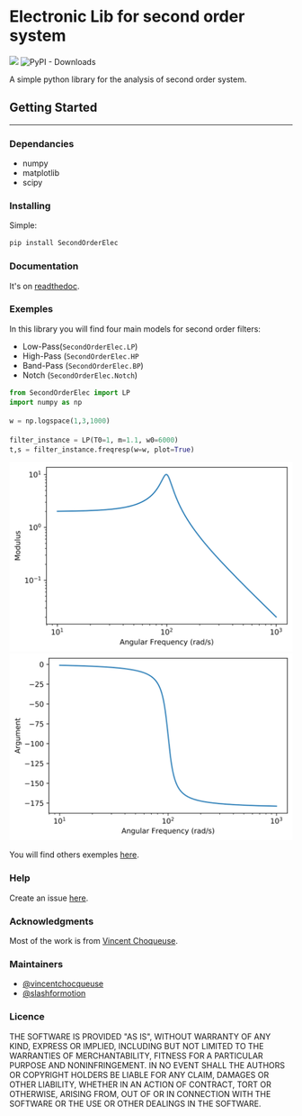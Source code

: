 # Electronic Lib for second order system

![](https://img.shields.io/travis/slashformotion/SecondOrderElec/master?style=flat-square) ![PyPI - Downloads](https://img.shields.io/pypi/dm/SecondOrderElec?style=flat-square)

A simple python library for the analysis of second order system.

## Getting Started
---
### Dependancies

* numpy
* matplotlib
* scipy

### Installing

Simple:
```bash
pip install SecondOrderElec
```

### Documentation

It's on [readthedoc](https://secondorderelec.readthedocs.io/en/latest/).

### Exemples

In this library you will find four main models for second order filters: 

- Low-Pass(```SecondOrderElec.LP```)
- High-Pass (```SecondOrderElec.HP```
- Band-Pass (```SecondOrderElec.BP```)
- Notch (```SecondOrderElec.Notch```)

```Python
from SecondOrderElec import LP
import numpy as np

w = np.logspace(1,3,1000)

filter_instance = LP(T0=1, m=1.1, w0=6000)
t,s = filter_instance.freqresp(w=w, plot=True)
```
![Module](static/img/fresqresp_LP_module.svg) ![Argument](static/img/fresqresp_LP_arg.svg)



You will find others exemples [here](https://github.com/slashformotion/SecondOrderElec/tree/master/exemples).

### Help

Create an issue [here](https://github.com/slashformotion/SecondOrderElec/issues).

### Acknowledgments

Most of the work is from [Vincent Choqueuse](https://github.com/vincentchoqueuse).

### Maintainers

- [@vincentchocqueuse](https://github.com/vincentchoqueuse)
- [@slashformotion](https://github.com/slashformotion)

### Licence

THE SOFTWARE IS PROVIDED "AS IS", WITHOUT WARRANTY OF ANY KIND, EXPRESS OR
IMPLIED, INCLUDING BUT NOT LIMITED TO THE WARRANTIES OF MERCHANTABILITY,
FITNESS FOR A PARTICULAR PURPOSE AND NONINFRINGEMENT. IN NO EVENT SHALL THE
AUTHORS OR COPYRIGHT HOLDERS BE LIABLE FOR ANY CLAIM, DAMAGES OR OTHER
LIABILITY, WHETHER IN AN ACTION OF CONTRACT, TORT OR OTHERWISE, ARISING FROM,
OUT OF OR IN CONNECTION WITH THE SOFTWARE OR THE USE OR OTHER DEALINGS IN THE
SOFTWARE.